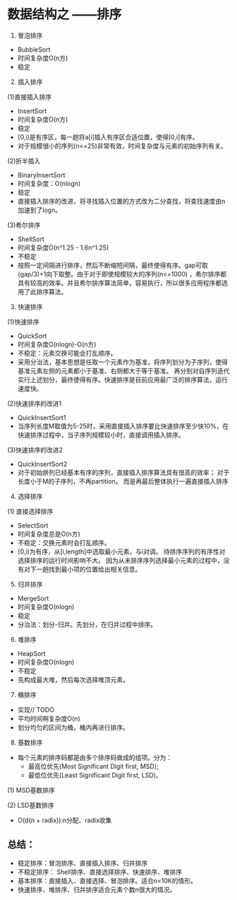 # 数据结构之 ——排序    


1. 冒泡排序

- BubbleSort
- 时间复杂度O(n方)
- 稳定
2. 插入排序  

(1)直接插入排序  
- InsertSort
- 时间复杂度O(n方)
- 稳定
- [0,i)是有序区，每一趟将a[i]插入有序区合适位置，使得[0,i]有序。  
- 对于规模很小的序列(n<=25)非常有效，时间复杂度与元素的初始序列有关。

(2)折半插入

- BinaryInsertSort
- 时间复杂度：O(nlogn)
- 稳定
- 直接插入排序的改进，将寻找插入位置的方式改为二分查找，将查找速度由n加速到了logn。  

(3)希尔排序

- ShellSort
- 时间复杂度O(n^1.25 - 1.6n^1.25)
- 不稳定
- 按照一定间隔进行排序，然后不断缩短间隔，最终使得有序。gap可取(gap/3)+1向下取整。由于对于即使规模较大的序列(n<=1000)
，希尔排序都具有较高的效率。并且希尔排序算法简单，容易执行，所以很多应用程序都选用了此排序算法。

3. 快速排序  

(1)快速排序
- QuickSort
- 时间复杂度O(nlogn)-O(n方)
- 不稳定：元素交换可能会打乱顺序。
- 采用分治法，基本思想是任取一个元素作为基准，将序列划分为子序列，使得基准元素左侧的元素都小于基准、右侧都大于等于基准。
再分别对自序列迭代实行上述划分，最终使得有序。快速排序是目前应用最广泛的排序算法，运行速度快。  

(2)快速排序的改进1
- QuickInsertSort1
- 当序列长度M取值为5-25时，采用直接插入排序要比快速排序至少快10%，在快速排序过程中，当子序列规模较小时，直接调用插入排序。

(3)快速排序的改进2
- QuickInsertSort2
- 对于初始排列已经基本有序的序列，直接插入排序算法具有很高的效率； 对于长度小于M的子序列，不再partition。
而是再最后整体执行一遍直接插入排序  

4. 选择排序  

(1) 直接选择排序  
- SelectSort
- 时间复杂度总是O(n方)
- 不稳定：交换元素时会打乱顺序。
- [0,i)为有序，从[i,length]中选取最小元素，与i对调。 待排序序列的有序性对选择排序的运行时间影响不大。
因为从未排序序列选择最小元素的过程中，没有对下一趟找到最小项的位置给出相关信息。  

5. 归并排序

- MergeSort
- 时间复杂度O(nlogn)
- 稳定
- 分治法：划分-归并。先划分，在归并过程中排序。

6. 堆排序 

- HeapSort
- 时间复杂度O(nlogn)
- 不稳定
- 先构成最大堆，然后每次选择堆顶元素。

7. 桶排序

- 实现// TODO
- 平均时间啊复杂度O(n)
- 划分均匀的区间为桶，桶内再进行排序。

8. 基数排序  
 
- 每个元素的排序码都是由多个排序码做成的组项。分为：
    - 最高位优先(Most Significant Digit first, MSD);
    - 最低位优先(Least Significant Digit first, LSD)。

(1) MSD基数排序


(2) LSD基数排序 
- O(d(n + radix)):n分配、radix收集


## 总结：

- 稳定排序：冒泡排序、直接插入排序、归并排序
- 不稳定排序： Shell排序、直接选择排序、快速排序、堆排序
- 基本排序：直接插入、直接选择、冒泡排序。适合n<10K的情形。
- 快速排序、堆排序、归并排序适合元素个数n很大的情况。